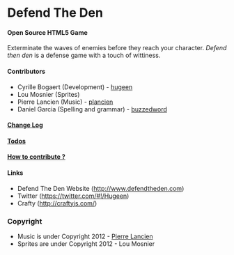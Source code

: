 Defend The Den
==============

#### Open Source HTML5 Game ####

Exterminate the waves of enemies before they reach your character. _Defend then den_ is a defense game with a touch of wittiness.

#### Contributors ####

* Cyrille Bogaert (Development) - [hugeen](https://github.com/hugeen)
* Lou Mosnier (Sprites)
* Pierre Lancien (Music) - [plancien](https://github.com/plancien)
* Daniel Garcia (Spelling and grammar) - [buzzedword](https://github.com/buzzedword)

#### [Change Log](https://github.com/hugeen/Defend-The-Den/wiki/Change-log/) ####

#### [Todos](https://github.com/hugeen/Defend-The-Den/wiki/Todos/) ####

#### [How to contribute ?](https://github.com/hugeen/Defend-The-Den/wiki/) ####

#### Links ####

* Defend The Den Website (http://www.defendtheden.com)
* Twitter (https://twitter.com/#!/Hugeen)
* Crafty (http://craftyjs.com/)

### Copyright ###

* Music is under Copyright 2012 - [Pierre Lancien](https://github.com/plancien)
* Sprites are under Copyright 2012 - Lou Mosnier